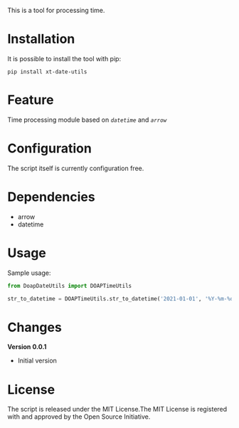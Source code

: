 
This is a tool for processing time.



# Installation

It is possible to install the tool with pip:

```
pip install xt-date-utils
```



# Feature

Time processing module based on *`datetime`* and *`arrow`*



# Configuration

The script itself is currently configuration free.



# Dependencies

- arrow
- datetime



# Usage

Sample usage:

```python
from DoapDateUtils import DOAPTimeUtils

str_to_datetime = DOAPTimeUtils.str_to_datetime('2021-01-01', '%Y-%m-%d')
```



# Changes

**Version 0.0.1**

- Initial version



# License

The script is released under the MIT License.The MIT License is registered with and approved by the Open Source Initiative.